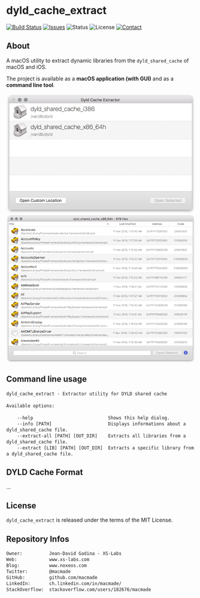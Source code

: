 dyld_cache_extract
==================

[![Build Status](https://img.shields.io/travis/macmade/dyld_cache_extract.svg?branch=master&style=flat)](https://travis-ci.org/macmade/dyld_cache_extract)
[![Issues](http://img.shields.io/github/issues/macmade/dyld_cache_extract.svg?style=flat)](https://github.com/macmade/dyld_cache_extract/issues)
![Status](https://img.shields.io/badge/status-active-brightgreen.svg?style=flat)
![License](https://img.shields.io/badge/license-mit-brightgreen.svg?style=flat)
[![Contact](https://img.shields.io/badge/contact-@macmade-blue.svg?style=flat)](https://twitter.com/macmade)

About
-----

A macOS utility to extract dynamic libraries from the `dyld_shared_cache` of macOS and iOS.

The project is available as a **macOS application (with GUI)** and as a **command line tool**.

![Main Window](Resources/MainWindow.png "Main Window")
![File Window](Resources/FileWindow.png "File Window")

Command line usage
------------------

    dyld_cache_extract - Extractor utility for DYLD shared cache
    
    Available options:
        
        --help                            Shows this help dialog.
        --info [PATH]                     Displays informations about a dyld_shared_cache file.
        --extract-all [PATH] [OUT_DIR]    Extracts all libraries from a dyld_shared_cache file.
        --extract [LIB] [PATH] [OUT_DIR]  Extracts a specific library from a dyld_shared_cache file.

DYLD Cache Format
-----------------

...

License
-------

`dyld_cache_extract` is released under the terms of the MIT License.

Repository Infos
----------------

    Owner:			Jean-David Gadina - XS-Labs
    Web:			www.xs-labs.com
    Blog:			www.noxeos.com
    Twitter:		@macmade
    GitHub:			github.com/macmade
    LinkedIn:		ch.linkedin.com/in/macmade/
    StackOverflow:	stackoverflow.com/users/182676/macmade
